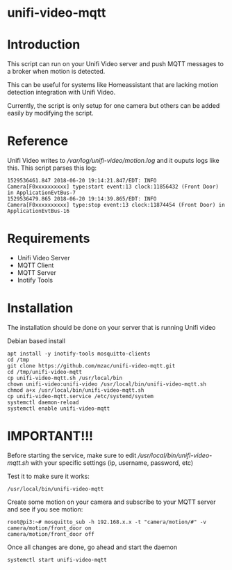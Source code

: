 # unifi-video-mqtt

# Introduction
This script can run on your Unifi Video server and push MQTT messages to a broker when motion is detected.

This can be useful for systems like Homeassistant that are lacking motion detection integration with Unifi Video.

Currently, the script is only setup for one camera but others can be added easily by modifying the script.

# Reference
Unifi Video writes to */var/log/unifi-video/motion.log* and it ouputs logs like this.  This script parses this log:
```
1529536461.847 2018-06-20 19:14:21.847/EDT: INFO   Camera[F0xxxxxxxxxx] type:start event:13 clock:11856432 (Front Door) in ApplicationEvtBus-7
1529536479.865 2018-06-20 19:14:39.865/EDT: INFO   Camera[F0xxxxxxxxxx] type:stop event:13 clock:11874454 (Front Door) in ApplicationEvtBus-16
```

# Requirements
* Unifi Video Server
* MQTT Client
* MQTT Server
* Inotify Tools

# Installation

The installation should be done on your server that is running Unifi video

Debian based install
```
apt install -y inotify-tools mosquitto-clients
cd /tmp
git clone https://github.com/mzac/unifi-video-mqtt.git
cd /tmp/unifi-video-mqtt
cp unifi-video-mqtt.sh /usr/local/bin
chown unifi-video:unifi-video /usr/local/bin/unifi-video-mqtt.sh
chmod a+x /usr/local/bin/unifi-video-mqtt.sh
cp unifi-video-mqtt.service /etc/systemd/system
systemctl daemon-reload
systemctl enable unifi-video-mqtt
```

# IMPORTANT!!!
Before starting the service, make sure to edit */usr/local/bin/unifi-video-mqtt.sh* with your specific
settings (ip, username, password, etc)

Test it to make sure it works:
```
/usr/local/bin/unifi-video-mqtt
```

Create some motion on your camera and subscribe to your MQTT server and see if you see motion:

```
root@pi3:~# mosquitto_sub -h 192.168.x.x -t "camera/motion/#" -v
camera/motion/front_door on
camera/motion/front_door off
```

Once all changes are done, go ahead and start the daemon
```
systemctl start unifi-video-mqtt
```
